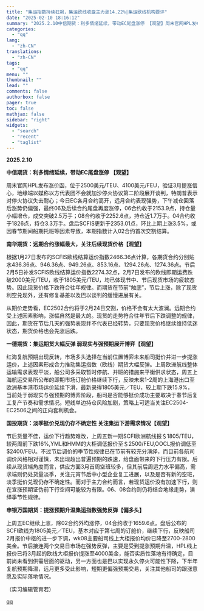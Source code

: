 ```yaml
---
title: "集运指数持续狂飙，集运欧线收盘主力涨14.22%|集运欧线机构要评"
date: "2025-02-10 18:16:12"
summary: "2025.2.10中信期货：利多情绪延续，带动EC尾盘涨停 【观望】周末官网HPL发布涨价函，位于2..."
categories:
  - "qq"
lang:
  - "zh-CN"
translations:
  - "zh-CN"
tags:
  - "qq"
menu: ""
thumbnail: ""
lead: ""
comments: false
authorbox: false
pager: true
toc: false
mathjax: false
sidebar: "right"
widgets:
  - "search"
  - "recent"
  - "taglist"
---
```


**2025.2.10**

**中信期货：利多情绪延续，带动EC尾盘涨停 【观望】**

周末官网HPL发布涨价函，位于2500美元/TEU、4100美元/FEU，验证3月提涨信心，地缘端以媒称以方代表团不会就加沙停火协议第二阶段展开谈判，特朗普表示对停火协议失去耐心；今日EC各月合约高开，远月合约表现强势，下午减仓回落后涨势仍偏强，最终06及后续合约尾盘再度涨停，06合约收于2153.9点，持仓量小幅增仓，成交突破2.5万手；08合约收于2252.6点，持仓近1.7万手。04合约收于1826点，持仓3.3万手。盘后SCFIS更新于2353.01点，环比上期上涨3.5%，或因春节期间船期托班等因素导致，本期指数计入02合约首次交割结算。

**南华期货：远期合约涨幅最大，关注后续现货价格【观望】**

根据1月27日发布的SCFIS欧线结算运价指数2466.36点计算，各期货合约分别贴水436.36点、946.36点、949.26点、853.16点、1294.26点、1274.36点。节后2月5日补发SCFIS欧线结算运价指数2274.32点，2月7日发布的欧线即期运费跌破2000美元/TEU，收于1805美元/TEU，均已体现节中、节后现货市场的疲软态势。因此现货价格下跌符合往年规律。而期货在节前“触底”，节后上涨，除了现货利空兑现外，还有修复基差以及巴以谈判的缓慢进展有关。

从期价走势看，EC2502合约将于2月24日交割，价格不会有太大波澜。远期合约受上述因素影响，涨幅自然是最大的。现货的走势符合往年节后下跌调整的规律，因此，期货在节后几天的强势表现并不代表已经转势，只要现货价格继续维持低迷状态，期货价格也会先涨后跌。

**一德期货：集运期货大幅反弹 弱现实与强预期展开博弈【观望】**

红海复航预期出现反转，市场多头选择在当前位置博弈未来船司挺价并进一步提涨运价，上述因素形成合力推动集运指数（欧线）期货大幅反弹。上周欧洲航线整体运输需求表现平淡，船公司多采取暂时停航、并班的措施来平衡供求状态，周五上海航运交易所公布的即期市场订舱价格继续下行，反映未来1-2周的上海港出口至欧洲基本港市场运价延续下滑，最新录得1805美元／TEU，较上期下跌15.9%，当前处于弱现实与强预期的博弈阶段，船司是否能够挺价成功主要取决于春节后复工复产节奏和需求情况。短线单边持仓风险加剧，策略上可适当关注EC2504-EC2506之间的正向套利机会。

**国投期货：淡季挺价兑现仍存不确定性 关注集运下游需求情况【观望】**

节后货量不佳，运价下行趋势难改，上周五新一期SCFI欧洲航线报＄1805/TEU，较两周前下跌16%,YML和HMM的大柜调低报价至＄2500/FEU,OOCL报价调低至$2400/FEU。不过节后调价的季节性规律已在节前有较充分演绎，而目前各航司调价风格相对谨慎，未出现超出普遍预期的跌速，给盘面带来的下行压力有限。后续从现货端角度而言，供应方面3月首周空班较多，但其前后周运力水平偏高，需求端则仍处货量淡季，关注元宵节后中小型企业复工进展，以及是否有新的空班，淡季挺价兑现仍存不确定性。而对于主力合约而言，若现货运价没有加速下行，则在宣涨预期证伪前下行空间可能较为有限。06、08合约则仍将结合地缘走势，演绎季节性规律。

**申银万国期货：提涨预期升温集运指数强势反弹【偏多头】**

上周五EC继续上涨，除02合约外均涨停，04合约收于1659.6点。盘后公布的SCFI欧线为1805美元／TEU，基本对应于第七周的订舱价，继续下行，反映船司2月报价中枢的进一步下调，wk08主要船司线上大柜报价均价已降至2700-2800美金。节后接连两个交易日市场在强势反弹，主要是受到提涨预期升温，HPL线上报价已将3月起的欧线大柜报价提涨至4000美金，能否实质性落地有待确定，目前尚未看到供需层面的驱动，另一方面也是巴以实现永久停火可能性下降，下半年复航预期降温，远月更多受此影响，短期更偏强预期交易，关注其他船司的跟涨意愿及实际落地情况。

（实习编辑管育若）

[qq](https://new.qq.com/rain/a/20250210A06Y3J00)
